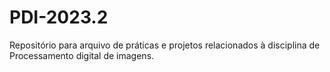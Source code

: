 # PDI-2023.2
Repositório para arquivo de práticas e projetos relacionados à disciplina de Processamento digital de imagens.
